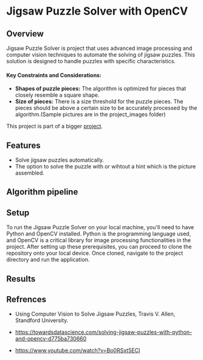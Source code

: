 # Jigsaw Puzzle Solver with OpenCV
## Overview
Jigsaw Puzzle Solver is project that uses advanced image processing and computer vision techniques to automate the solving of jigsaw puzzles.
This solution is designed to handle puzzles with specific characteristics.
#### Key Constraints and Considerations:
* **Shapes of puzzle pieces:** The algorithm is optimized for pieces that closely resemble a square shape.
* **Size of pieces:** There is a size threshold for the puzzle pieces. The pieces should be above a certain size to be accurately processed by the algorithm.(Sample pictures are in the project_images folder)

This project is part of a bigger [project](https://github.com/HamzaAlmahrous/jigsaw-genius). 

## Features
* Solve jigsaw puzzles automatically.
* The option to solve the puzzle with or wihtout a hint which is the picture assembled.


## Algorithm pipeline



## Setup
To run the Jigsaw Puzzle Solver on your local machine, you'll need to have Python and OpenCV installed. Python is the programming language used, and OpenCV is a critical library for image processing functionalities in the project. After setting up these prerequisites, you can proceed to clone the repository onto your local device. Once cloned, navigate to the project directory and run the application.

## Results



## Refrences
* Using Computer Vision to Solve Jigsaw Puzzles, Travis V. Allen, Standford University.

* https://towardsdatascience.com/solving-jigsaw-puzzles-with-python-and-opencv-d775ba730660

* https://www.youtube.com/watch?v=Bo0RSxt5ECI

